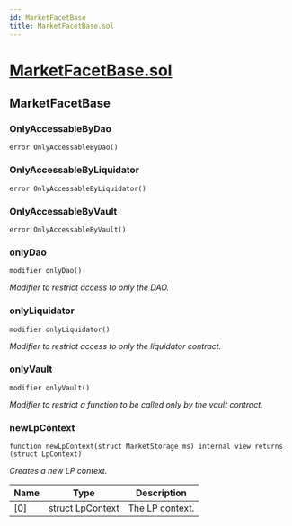 ```yaml
---
id: MarketFacetBase
title: MarketFacetBase.sol
---
```

# [MarketFacetBase.sol](https://github.com/chromatic-protocol/contracts/tree/main/contracts/core/facets/market/MarketFacetBase.sol)

## MarketFacetBase

### OnlyAccessableByDao

```solidity
error OnlyAccessableByDao()
```

### OnlyAccessableByLiquidator

```solidity
error OnlyAccessableByLiquidator()
```

### OnlyAccessableByVault

```solidity
error OnlyAccessableByVault()
```

### onlyDao

```solidity
modifier onlyDao()
```

_Modifier to restrict access to only the DAO._

### onlyLiquidator

```solidity
modifier onlyLiquidator()
```

_Modifier to restrict access to only the liquidator contract._

### onlyVault

```solidity
modifier onlyVault()
```

_Modifier to restrict a function to be called only by the vault contract._

### newLpContext

```solidity
function newLpContext(struct MarketStorage ms) internal view returns (struct LpContext)
```

_Creates a new LP context._

| Name | Type | Description |
| ---- | ---- | ----------- |
| [0] | struct LpContext | The LP context. |

